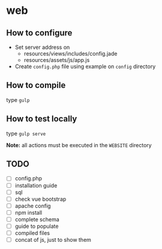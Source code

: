 # web

## How to configure
* Set server address on
    * resources/views/includes/config.jade
    * resources/assets/js/app.js
* Create `config.php` file using example on `config` directory

## How to compile
type `gulp`

## How to test locally
type `gulp serve`

**Note:** all actions must be executed in the `WEBSITE` directory

## TODO
- [ ] config.php
- [ ] installation guide
- [ ] sql
- [ ] check vue bootstrap
- [ ] apache config
- [ ] npm install
- [ ] complete schema
- [ ] guide to populate
- [ ] compiled files
- [ ] concat of js, just to show them
